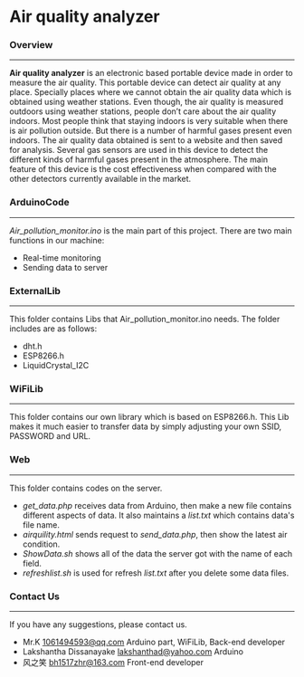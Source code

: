 # Air quality analyzer


### Overview
***

**Air quality analyzer** is an electronic based portable device made in order to measure the air quality. This portable device can detect air quality at any place. Specially places where we cannot obtain the air quality data which is obtained using weather stations. Even though, the air quality is measured outdoors using weather stations, people don’t care about the air quality indoors. Most people think that staying indoors is very suitable when there is air pollution outside. But there is a number of harmful gases present even indoors. The air quality data obtained is sent to a website and then saved for analysis. Several gas sensors are used in this device to detect the different kinds of harmful gases present in the atmosphere. The main feature of this device is the cost effectiveness when compared with the other detectors currently available in the market.



### ArduinoCode
***
*Air_pollution_monitor.ino* is the main part of this project. There are two main functions in our machine:
* Real-time monitoring 
* Sending data to server



### ExternalLib
***
This folder contains Libs that Air_pollution_monitor.ino needs. The folder includes are as follows:
* dht.h
* ESP8266.h
* LiquidCrystal_I2C



### WiFiLib
***
This folder contains our own library which is based on ESP8266.h. This Lib makes it much easier to transfer data by simply adjusting your own SSID, PASSWORD and URL.



### Web
***
This folder contains codes on the server.
* *get_data.php* receives data from Arduino, then make a new file contains different aspects of data. It also maintains a *list.txt* which contains data's file name.
* *airquility.html* sends request to *send_data.php*, then show the latest air condition.
* *ShowData.sh* shows all of the data the server got with the name of each field.
* *refreshlist.sh* is used for refresh *list.txt* after you delete some data files.




### Contact Us
***
If you have any suggestions, please contact us.
* Mr.K  [1061494593@qq.com](mailto:1061494593@qq.com) Arduino part, WiFiLib, Back-end developer
* Lakshantha Dissanayake [lakshanthad@yahoo.com](mailto:lakshanthad@yahoo.com) Arduino
* 风之笑 [bh1517zhr@163.com](mailto:bh1517zhr@163.com) Front-end developer
